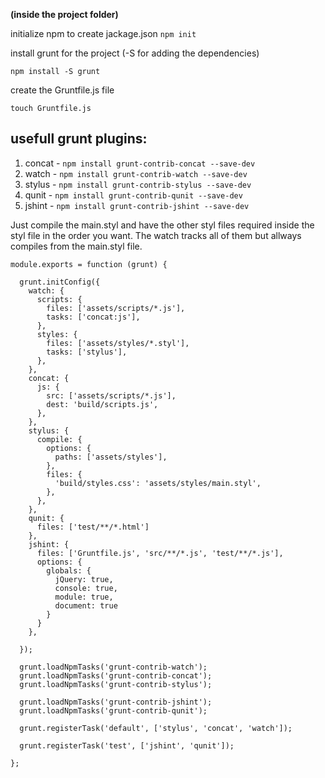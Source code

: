 **(inside the project folder)**

initialize npm to create jackage.json
``npm init``

install grunt for the project (-S for adding the dependencies)

``npm install -S grunt``

create the Gruntfile.js file

``touch Gruntfile.js``


## usefull grunt plugins:
1. concat - ``npm install grunt-contrib-concat --save-dev``
2. watch - ``npm install grunt-contrib-watch --save-dev``
3. stylus - ``npm install grunt-contrib-stylus --save-dev``
4. qunit - ``npm install grunt-contrib-qunit --save-dev``
5. jshint - ``npm install grunt-contrib-jshint --save-dev``

Just compile the main.styl and have the other styl files required inside the styl file in the order you want.
The watch tracks all of them but allways compiles from the main.styl file.

```
module.exports = function (grunt) {

  grunt.initConfig({
    watch: {
      scripts: {
        files: ['assets/scripts/*.js'],
        tasks: ['concat:js'],
      },
      styles: {
        files: ['assets/styles/*.styl'],
        tasks: ['stylus'],
      },
    },
    concat: {
      js: {
        src: ['assets/scripts/*.js'],
        dest: 'build/scripts.js',
      },
    },
    stylus: {
      compile: {
        options: {
          paths: ['assets/styles'],
        },
        files: {
          'build/styles.css': 'assets/styles/main.styl',
        },
      },
    },
    qunit: {
      files: ['test/**/*.html']
    },
    jshint: {
      files: ['Gruntfile.js', 'src/**/*.js', 'test/**/*.js'],
      options: {
        globals: {
          jQuery: true,
          console: true,
          module: true,
          document: true
        }
      }
    },

  });

  grunt.loadNpmTasks('grunt-contrib-watch');
  grunt.loadNpmTasks('grunt-contrib-concat');
  grunt.loadNpmTasks('grunt-contrib-stylus');
  
  grunt.loadNpmTasks('grunt-contrib-jshint');
  grunt.loadNpmTasks('grunt-contrib-qunit');
  
  grunt.registerTask('default', ['stylus', 'concat', 'watch']);

  grunt.registerTask('test', ['jshint', 'qunit']);

};
```
